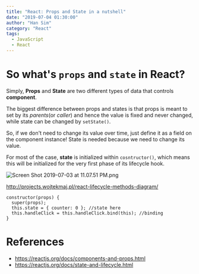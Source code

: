 ```yaml
---
title: "React: Props and State in a nutshell"
date: "2019-07-04 01:30:00"
author: "Han Sim"
category: "React"
tags:
  - JavaScript
  - React
---
```


# So what's `props` and `state` in React?

Simply, **Props** and **State** are two different types of data that controls **component**. 

The biggest difference between props and states is that props is meant to set by its _parents_(or _caller_) and hence the value is fixed and never changed, while state can be changed by `setState()`.

So, if we don't need to change its value over time, just define it as a field on the component instance! State is needed because we need to change its value.

For most of the case, **state** is initialized within `cosntructor()`, which means this will be initialized for the very first phase of its lifecycle hook.

![Screen Shot 2019-07-03 at 11.07.51 PM.png](https://i.loli.net/2019/07/04/5d1d6d976f01319289.png)

http://projects.wojtekmaj.pl/react-lifecycle-methods-diagram/

```JavaScript{3}
constructor(props) {
  super(props);
  this.state = { counter: 0 }; //state here
  this.handleClick = this.handleClick.bind(this); //binding
}
```

# References

- https://reactjs.org/docs/components-and-props.html
- https://reactjs.org/docs/state-and-lifecycle.html

